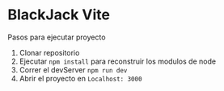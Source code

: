 # BlackJack Vite
Pasos para ejecutar proyecto

1. Clonar repositorio
2. Ejecutar ```npm install``` para reconstruir los modulos de node
3. Correr el devServer ```npm run dev```
4. Abrir el proyecto en ```Localhost: 3000```




